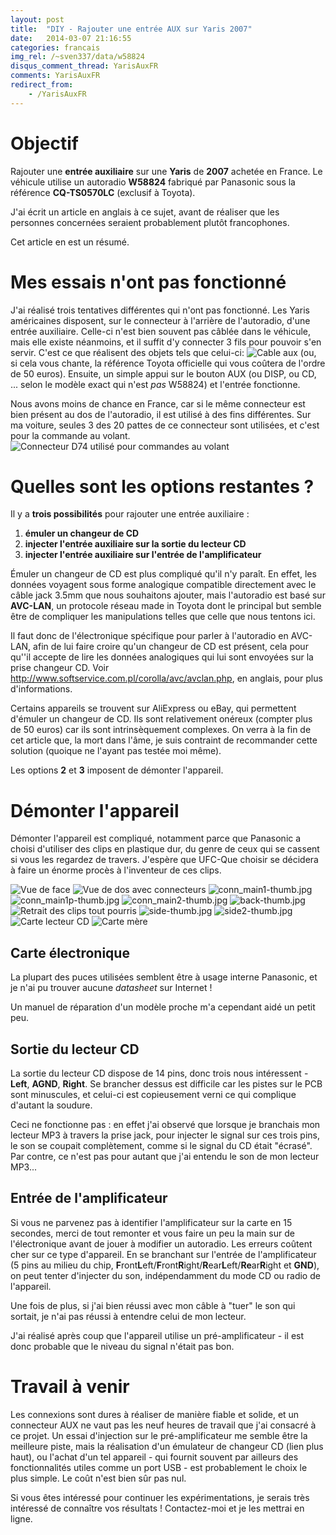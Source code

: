 ```yaml
---
layout: post
title:  "DIY - Rajouter une entrée AUX sur Yaris 2007"
date:   2014-03-07 21:16:55
categories: francais
img_rel: /~sven337/data/w58824
disqus_comment_thread: YarisAuxFR
comments: YarisAuxFR
redirect_from:
    - /YarisAuxFR
---
```


# Objectif

Rajouter une **entrée auxiliaire** sur une **Yaris** de **2007** achetée en France. Le véhicule utilise un autoradio **W58824** fabriqué par Panasonic
sous la référence **CQ-TS0570LC** (exclusif à Toyota).

J'ai écrit un article en anglais à ce sujet, avant de réaliser que les personnes concernées seraient probablement plutôt francophones.

Cet article en est un résumé.

# Mes essais n'ont pas fonctionné

J'ai réalisé trois tentatives différentes qui n'ont pas fonctionné. Les Yaris américaines disposent, sur le connecteur à l'arrière de l'autoradio, d'une entrée auxiliaire. Celle-ci n'est bien souvent pas câblée dans le véhicule, mais elle existe néanmoins, et il suffit d'y connecter 3 fils pour pouvoir s'en servir. C'est ce que réalisent des objets tels que celui-ci: ![Cable aux](cable_aux.jpg) (ou, si cela vous chante, la référence Toyota officielle qui vous coûtera de l'ordre de 50 euros). Ensuite, un simple appui sur le bouton AUX (ou DISP, ou CD, ... selon le modèle exact qui n'est _pas_ W58824) et l'entrée fonctionne.

Nous avons moins de chance en France, car si le même connecteur est bien présent au dos de l'autoradio, il est utilisé à des fins différentes. Sur ma voiture, seules 3 des 20 pattes de ce connecteur sont utilisées, et c'est pour la commande au volant.
![Connecteur D74 utilisé pour commandes au volant](conn_SW.jpg)

# Quelles sont les options restantes ?

Il y a **trois possibilités** pour rajouter une entrée auxiliaire :

1. **émuler un changeur de CD**
1. **injecter l'entrée auxiliaire sur la sortie du lecteur CD**
1. **injecter l'entrée auxiliaire sur l'entrée de l'amplificateur**

Émuler un changeur de CD est plus compliqué qu'il n'y paraît. En effet, les données voyagent sous forme analogique compatible directement avec le câble jack 3.5mm que nous souhaitons ajouter, mais l'autoradio est basé sur **AVC-LAN**, un protocole réseau made in Toyota dont le principal but semble être de compliquer les manipulations telles que celle que nous tentons ici.

Il faut donc de l'électronique spécifique pour parler à l'autoradio en AVC-LAN, afin de lui faire croire qu'un changeur de CD est présent, cela pour qu''il accepte de lire les données analogiques qui lui sont envoyées sur la prise changeur CD. Voir <http://www.softservice.com.pl/corolla/avc/avclan.php>, en anglais, pour plus d'informations.

Certains appareils se trouvent sur AliExpress ou eBay, qui permettent d'émuler un changeur de CD. Ils sont relativement onéreux (compter plus de 50 euros) car ils sont intrinsèquement complexes. On verra à la fin de cet article que, la mort dans l'âme, je suis contraint de recommander cette solution (quoique ne l'ayant pas testée moi même).

Les options **2** et **3** imposent de démonter l'appareil.

# Démonter l'appareil

Démonter l'appareil est compliqué, notamment parce que Panasonic a choisi d'utiliser des clips en plastique dur, du genre de ceux qui se cassent si vous les regardez de travers. J'espère que UFC-Que choisir se décidera à faire un énorme procès à l'inventeur de ces clips.

![Vue de face](front.jpg)
![Vue de dos avec connecteurs](back_connected.jpg)
![conn_main1-thumb.jpg](conn_main1.jpg)
![conn_main1p-thumb.jpg](conn_main1p.jpg)
![conn_main2-thumb.jpg](conn_main2.jpg)
![back-thumb.jpg](back.jpg)
![Retrait des clips tout pourris](front-noplastic.jpg)
![side-thumb.jpg](side.jpg)
![side2-thumb.jpg](side2.jpg)
![Carte lecteur CD](cdreader_board.jpg)
![Carte mère](mainboard.jpg)

## Carte électronique

La plupart des puces utilisées semblent être à usage interne Panasonic, et je n'ai pu trouver aucune _datasheet_ sur Internet !

Un manuel de réparation d'un modèle proche m'a cependant aidé un petit peu.

## Sortie du lecteur CD

La sortie du lecteur CD dispose de 14 pins, donc trois nous intéressent - **Left**, **AGND**, **Right**. Se brancher dessus est difficile car les pistes sur le PCB sont minuscules, et celui-ci est copieusement verni ce qui complique d'autant la soudure.

Ceci ne fonctionne pas : en effet j'ai observé que lorsque je branchais mon lecteur MP3 à travers la prise jack, pour injecter le signal sur ces trois pins, le son se coupait complètement, comme si le signal du CD était "écrasé". Par contre, ce n'est pas pour autant que j'ai entendu le son de mon lecteur MP3...

## Entrée de l'amplificateur

Si vous ne parvenez pas à identifier l'amplificateur sur la carte en 15 secondes, merci de tout remonter et vous faire un peu la main sur de l'électronique avant de jouer à modifier un autoradio. Les erreurs coûtent cher sur ce type d'appareil. En se branchant sur l'entrée de l'amplificateur (5 pins au milieu du chip, **F**ront**L**eft/**F**ront**R**ight/**R**ear**L**eft/**Re**ar**R**ight et **GND**), on peut tenter d'injecter du son, indépendamment du mode CD ou radio de l'appareil.

Une fois de plus, si j'ai bien réussi avec mon câble à "tuer" le son qui sortait, je n'ai pas réussi à entendre celui de mon lecteur.

J'ai réalisé après coup que l'appareil utilise un pré-amplificateur - il est donc probable que le niveau du signal n'était pas bon.

# Travail à venir

Les connexions sont dures à réaliser de manière fiable et solide, et un connecteur AUX ne vaut pas les neuf heures de travail que j'ai consacré à ce projet. Un essai d'injection sur le pré-amplificateur me semble être la meilleure piste, mais la réalisation d'un émulateur de changeur CD (lien plus haut), ou l'achat d'un tel appareil - qui fournit souvent par ailleurs des fonctionnalités utiles comme un port USB - est probablement le choix le plus simple. Le coût n'est bien sûr pas nul.

Si vous êtes intéressé pour continuer les expérimentations, je serais très intéressé de connaître vos résultats ! Contactez-moi et je les mettrai en ligne.

<script>
    $(document).ready(function() {
		$("a[href$='.jpg'],a[href$='.jpeg'],a[href$='.png'],a[href$='.gif']").attr('rel', 'gallery').fancybox();
    });
</script>

